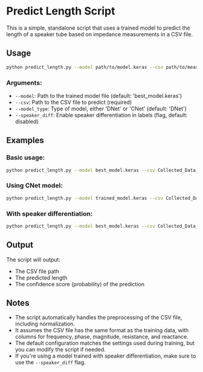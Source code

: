 # Predict Length Script

This is a simple, standalone script that uses a trained model to predict the length of a speaker tube based on impedance measurements in a CSV file.

## Usage

```bash
python predict_length.py --model path/to/model.keras --csv path/to/measurement.csv
```

### Arguments:

- `--model`: Path to the trained model file (default: 'best_model.keras')
- `--csv`: Path to the CSV file to predict (required)
- `--model_type`: Type of model, either 'DNet' or 'CNet' (default: 'DNet')
- `--speaker_diff`: Enable speaker differentiation in labels (flag, default: disabled)

## Examples

### Basic usage:

```bash
python predict_length.py --model best_model.keras --csv Collected_Data_Sep16/A/A_5/A_5_Run1.csv
```

### Using CNet model:

```bash
python predict_length.py --model trained_model.keras --csv Collected_Data_Sep16/B/B_11/B_11_Run2.csv --model_type CNet
```

### With speaker differentiation:

```bash
python predict_length.py --model best_model.keras --csv Collected_Data_Sep16/C/C_17/C_17_Run3.csv --speaker_diff
```

## Output

The script will output:
- The CSV file path
- The predicted length
- The confidence score (probability) of the prediction

## Notes

- The script automatically handles the preprocessing of the CSV file, including normalization.
- It assumes the CSV file has the same format as the training data, with columns for frequency, phase, magnitude, resistance, and reactance.
- The default configuration matches the settings used during training, but you can modify the script if needed.
- If you're using a model trained with speaker differentiation, make sure to use the `--speaker_diff` flag. 